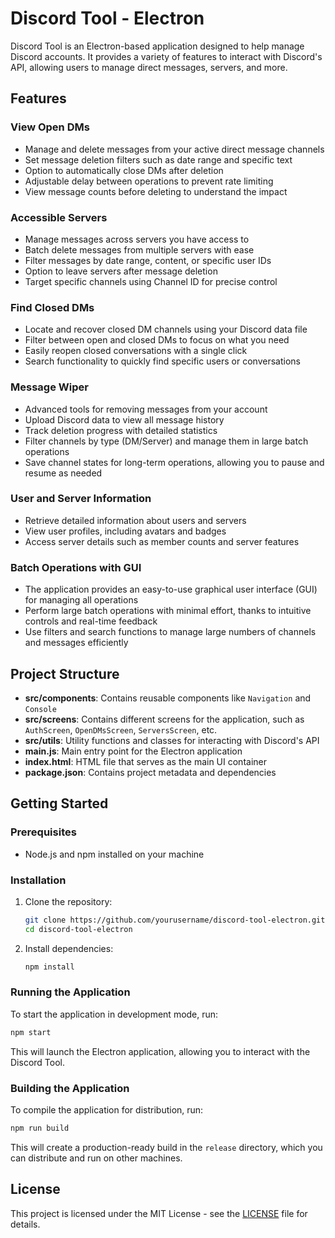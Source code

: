 # Discord Tool - Electron

Discord Tool is an Electron-based application designed to help manage Discord accounts. It provides a variety of features to interact with Discord's API, allowing users to manage direct messages, servers, and more.

## Features

### View Open DMs
- Manage and delete messages from your active direct message channels
- Set message deletion filters such as date range and specific text
- Option to automatically close DMs after deletion
- Adjustable delay between operations to prevent rate limiting
- View message counts before deleting to understand the impact

### Accessible Servers
- Manage messages across servers you have access to
- Batch delete messages from multiple servers with ease
- Filter messages by date range, content, or specific user IDs
- Option to leave servers after message deletion
- Target specific channels using Channel ID for precise control

### Find Closed DMs
- Locate and recover closed DM channels using your Discord data file
- Filter between open and closed DMs to focus on what you need
- Easily reopen closed conversations with a single click
- Search functionality to quickly find specific users or conversations

### Message Wiper
- Advanced tools for removing messages from your account
- Upload Discord data to view all message history
- Track deletion progress with detailed statistics
- Filter channels by type (DM/Server) and manage them in large batch operations
- Save channel states for long-term operations, allowing you to pause and resume as needed

### User and Server Information
- Retrieve detailed information about users and servers
- View user profiles, including avatars and badges
- Access server details such as member counts and server features

### Batch Operations with GUI
- The application provides an easy-to-use graphical user interface (GUI) for managing all operations
- Perform large batch operations with minimal effort, thanks to intuitive controls and real-time feedback
- Use filters and search functions to manage large numbers of channels and messages efficiently

## Project Structure

- **src/components**: Contains reusable components like `Navigation` and `Console`
- **src/screens**: Contains different screens for the application, such as `AuthScreen`, `OpenDMsScreen`, `ServersScreen`, etc.
- **src/utils**: Utility functions and classes for interacting with Discord's API
- **main.js**: Main entry point for the Electron application
- **index.html**: HTML file that serves as the main UI container
- **package.json**: Contains project metadata and dependencies

## Getting Started

### Prerequisites

- Node.js and npm installed on your machine

### Installation

1. Clone the repository:
   ```bash
   git clone https://github.com/yourusername/discord-tool-electron.git
   cd discord-tool-electron
   ```

2. Install dependencies:
   ```bash
   npm install
   ```

### Running the Application

To start the application in development mode, run:

```bash
npm start
```

This will launch the Electron application, allowing you to interact with the Discord Tool.

### Building the Application

To compile the application for distribution, run:

```bash
npm run build
```

This will create a production-ready build in the `release` directory, which you can distribute and run on other machines.

## License

This project is licensed under the MIT License - see the [LICENSE](LICENSE) file for details.